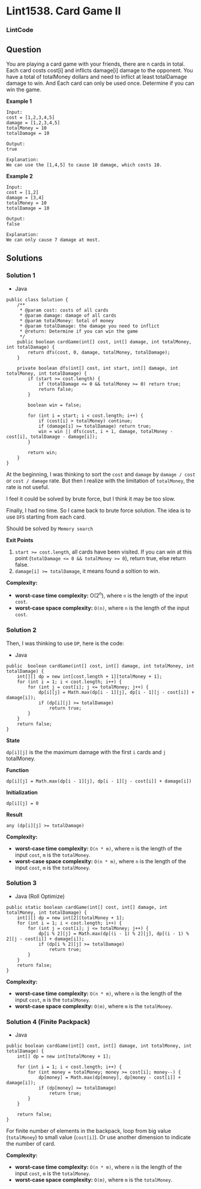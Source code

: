 # Lint1538. Card Game II

### LintCode

## Question

You are playing a card game with your friends, there are n cards in total. Each card costs cost[i] and inflicts damage[i] damage to the opponent. You have a total of totalMoney dollars and need to inflict at least totalDamage damage to win. And Each card can only be used once. Determine if you can win the game.

**Example 1**
```
Input:
cost = [1,2,3,4,5]
damage = [1,2,3,4,5]
totalMoney = 10
totalDamage = 10

Output: 
true

Explanation: 
We can use the [1,4,5] to cause 10 damage, which costs 10.
```

**Example 2**
```
Input:
cost = [1,2]
damage = [3,4]
totalMoney = 10
totalDamage = 10

Output: 
false

Explanation: 
We can only cause 7 damage at most.
```

## Solutions

### Solution 1

* Java
```
public class Solution {
    /**
     * @param cost: costs of all cards
     * @param damage: damage of all cards
     * @param totalMoney: total of money
     * @param totalDamage: the damage you need to inflict
     * @return: Determine if you can win the game
     */
    public boolean cardGame(int[] cost, int[] damage, int totalMoney, int totalDamage) {
        return dfs(cost, 0, damage, totalMoney, totalDamage);
    }
    
    private boolean dfs(int[] cost, int start, int[] damage, int totalMoney, int totalDamage) {
        if (start >= cost.length) {
            if (totalDamage <= 0 && totalMoney >= 0) return true;
            return false;
        }
        
        boolean win = false;
        
        for (int i = start; i < cost.length; i++) {
            if (cost[i] > totalMoney) continue;
            if (damage[i] >= totalDamage) return true;
            win = win || dfs(cost, i + 1, damage, totalMoney - cost[i], totalDamage - damage[i]);
        }
        
        return win;
    }
}
```

At the beginning, I was thinking to sort the `cost` and `damage` by `damage / cost` or `cost / damage` rate. But then I realize with the limitation of `totalMoney`, the rate is not useful.

I feel it could be solved by brute force, but I think it may be too slow.

Finally, I had no time. So I came back to brute force solution. The idea is to use `DFS` starting from each card. 

Should be solved by `Memory search`

**Exit Points**

1. `start >= cost.length`, all cards have been visited. If you can win at this point (`totalDamage <= 0 && totalMoney >= 0`), return true, else return false.
2. `damage[i] >= totalDamage`, it means found a soltion to win.

**Complexity:**

* **worst-case time complexity:** O(2<sup>n</sup>), where `n` is the length of the input `cost`.
* **worst-case space complexity:** `O(n)`, where `n` is the length of the input `cost`.

### Solution 2

Then, I was thinking to use `DP`, here is the code:

* Java
```
public  boolean cardGame(int[] cost, int[] damage, int totalMoney, int totalDamage) {
    int[][] dp = new int[cost.length + 1][totalMoney + 1];
    for (int i = 1; i < cost.length; i++) {
        for (int j = cost[i]; j <= totalMoney; j++) {
            dp[i][j] = Math.max(dp[i - 1][j], dp[i - 1][j - cost[i]] + damage[i]);
            if (dp[i][j] >= totalDamage)
                return true;
        }
    }
    return false;
}
```

**State**

`dp[i][j]` is the the maximum damage with the first `i` cards and `j` totalMoney.

**Function**

`dp[i][j] = Math.max(dp[i - 1][j], dp[i - 1][j - cost[i]] + damage[i])`

**Initialization**

`dp[i][j] = 0`

**Result**

`any (dp[i][j] >= totalDamage)`


**Complexity:**

* **worst-case time complexity:** `O(n * m)`, where `n` is the length of the input `cost`, `m` is the `totalMoney`.
* **worst-case space complexity:** `O(n * m)`, where `n` is the length of the input `cost`, `m` is the `totalMoney`.

### Solution 3

* Java (Roll Optimize)
```
public static boolean cardGame(int[] cost, int[] damage, int totalMoney, int totalDamage) {
    int[][] dp = new int[2][totalMoney + 1];
    for (int i = 1; i < cost.length; i++) {
        for (int j = cost[i]; j <= totalMoney; j++) {
            dp[i % 2][j] = Math.max(dp[(i - 1) % 2][j], dp[(i - 1) % 2][j - cost[i]] + damage[i]);
            if (dp[i % 2][j] >= totalDamage)
                return true;
        }
    }
    return false;
}
```

**Complexity:**

* **worst-case time complexity:** `O(n * m)`, where `n` is the length of the input `cost`, `m` is the `totalMoney`.
* **worst-case space complexity:** `O(m)`, where `m` is the `totalMoney`.

### Solution 4 (Finite Packpack)

* Java
```
public boolean cardGame(int[] cost, int[] damage, int totalMoney, int totalDamage) {
    int[] dp = new int[totalMoney + 1];

    for (int i = 1; i < cost.length; i++) {
        for (int money = totalMoney; money >= cost[i]; money--) {
            dp[money] = Math.max(dp[money], dp[money - cost[i]] + damage[i]);
            if (dp[money] >= totalDamage)
                return true;
        }
    }

    return false;
}
```

For finite number of elements in the backpack, loop from big value (`totalMoney`) to small value (`cost[i]`). Or use another dimension to indicate the number of card.

**Complexity:**

* **worst-case time complexity:** `O(n * m)`, where `n` is the length of the input `cost`, `m` is the `totalMoney`.
* **worst-case space complexity:** `O(m)`, where `m` is the `totalMoney`.
